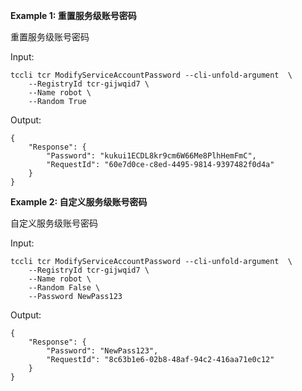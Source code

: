 **Example 1: 重置服务级账号密码**

重置服务级账号密码

Input: 

```
tccli tcr ModifyServiceAccountPassword --cli-unfold-argument  \
    --RegistryId tcr-gijwqid7 \
    --Name robot \
    --Random True
```

Output: 
```
{
    "Response": {
        "Password": "kukui1ECDL8kr9cm6W66Me8PlhHemFmC",
        "RequestId": "60e7d0ce-c8ed-4495-9814-9397482f0d4a"
    }
}
```

**Example 2: 自定义服务级账号密码**

自定义服务级账号密码

Input: 

```
tccli tcr ModifyServiceAccountPassword --cli-unfold-argument  \
    --RegistryId tcr-gijwqid7 \
    --Name robot \
    --Random False \
    --Password NewPass123
```

Output: 
```
{
    "Response": {
        "Password": "NewPass123",
        "RequestId": "8c63b1e6-02b8-48af-94c2-416aa71e0c12"
    }
}
```


